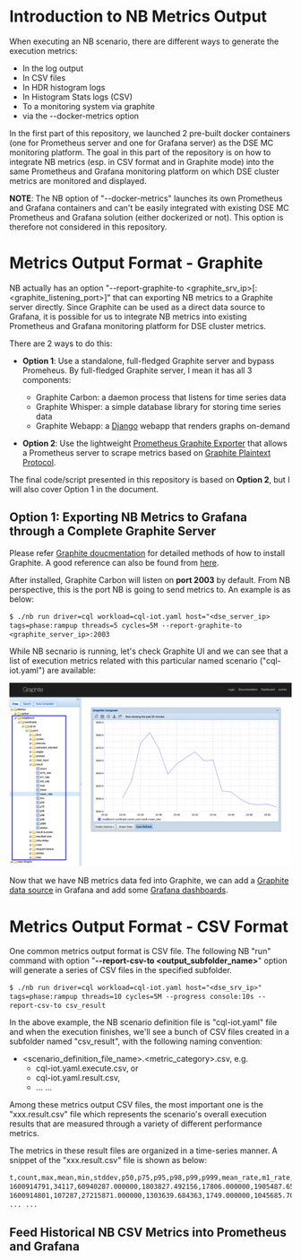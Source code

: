 # Introduction to NB Metrics Output

When executing an NB scenario, there are different ways to generate the execution metrics:

* In the log output
* In CSV files
* In HDR histogram logs
* In Histogram Stats logs (CSV)
* To a monitoring system via graphite
* via the --docker-metrics option

In the first part of this repository, we launched 2 pre-built docker containers (one for Prometheus server and one for Grafana server) as the DSE MC monitoring platform. The goal in this part of the repository is on how to integrate NB metrics (esp. in CSV format and in Graphite mode) into the same Prometheus and Grafana monitoring platform on which DSE cluster metrics are monitored and displayed. 

**NOTE**: The NB option of "--docker-metrics" launches its own Prometheus and Grafana containers and can't be easily integrated with existing DSE MC Prometheus and Grafana solution (either dockerized or not). This option is therefore not considered in this repository.

# Metrics Output Format - Graphite

NB actually has an option "--report-graphite-to <graphite_srv_ip>[:<graphite_listening_port>]" that can exporting NB metrics to a Graphite server directly. Since Graphite can be used as a direct data source to Grafana, it is possible for us to integrate NB metrics into existing Prometheus and Grafana monitoring platform for DSE cluster metrics.

There are 2 ways to do this:
* **Option 1**: Use a standalone, full-fledged Graphite server and bypass Promeheus. By full-fledged Graphite server, I mean it has all 3 components:
  * Graphite Carbon: a daemon process that listens for time series data
  * Graphite Whisper: a simple database library for storing time series data
  * Graphite Webapp:  a [Django](https://www.djangoproject.com/) webapp that renders graphs on-demand

* **Option 2**: Use the lightweight [Prometheus Graphite Exporter](https://github.com/prometheus/graphite_exporter) that allows a Prometheus server to scrape metrics based on [Graphite Plaintext Protocol](https://graphite.readthedocs.io/en/latest/feeding-carbon.html#the-plaintext-protocol).

The final code/script presented in this repository is based on **Option 2**, but I will also cover Option 1 in the document.

## Option 1: Exporting NB Metrics to Grafana through a Complete Graphite Server

Please refer [Graphite doucmentation](https://graphite.readthedocs.io/en/latest/install.html#id2) for detailed methods of how to install Graphite. A good reference can also be found from [here](https://www.vultr.com/docs/how-to-install-and-configure-graphite-on-ubuntu-16-04#Step_5__Configure_Carbon).

After installed, Graphite Carbon will listen on **port 2003** by default. From NB perspective, this is the port NB is going to send metrics to. An example is as below:

```
$ ./nb run driver=cql workload=cql-iot.yaml host="<dse_server_ip> tags=phase:rampup threads=5 cycles=5M --report-graphite-to <graphite_server_ip>:2003
```

While NB secnario is running, let's check Graphite UI and we can see that a list of execution metrics related with this particular named scenario ("cql-iot.yaml") are available:

<img src="https://github.com/yabinmeng/dse_mc_nb/blob/master/nb_integration/screenshots/nb_graphite_carbon.png" width=600>

Now that we have NB metrics data fed into Graphite, we can add a [Graphite data source](https://github.com/yabinmeng/dse_mc_nb/blob/master/nb_integration/screenshots/grafana_graphite_ds.png) in Grafana and add some [Grafana dashboards](https://github.com/yabinmeng/dse_mc_nb/blob/master/nb_integration/screenshots/grafana_nb_dashboad.png).



# Metrics Output Format - CSV Format

One common metrics output format is CSV file. The following NB "run" command with option "**--report-csv-to <output_subfolder_name>**" option will generate a series of CSV files in the specified subfolder.

```
$ ./nb run driver=cql workload=cql-iot.yaml host="<dse_srv_ip>" tags=phase:rampup threads=10 cycles=5M --progress console:10s --report-csv-to csv_result
```

In the above example, the NB scenario definition file is "cql-iot.yaml" file and when the execution finishes, we'll see a bunch of CSV files created in a subfolder named "csv_result", with the following naming convention:
* <scenario_definition_file_name>.<metric_category>.csv, e.g.
  * cql-iot.yaml.execute.csv, or 
  * cql-iot.yaml.result.csv,
  * ... ...

Among these metrics output CSV files, the most important one is the "xxx.result.csv" file which represents the scenario's overall execution results that are measured through a variety of different performance metrics. 

The metrics in these result files are organized in a time-series manner. A snippet of the "xxx.result.csv" file is shown as below:

```
t,count,max,mean,min,stddev,p50,p75,p95,p98,p99,p999,mean_rate,m1_rate,m5_rate,m15_rate,rate_unit,duration_unit
1600914791,34117,60940287.000000,1803827.492156,17806.000000,1905487.655309,1410687.000000,1927103.000000,4036351.000000,5983743.000000,7678719.000000,22299647.000000,5154.923941,4766.000000,4766.000000,4766.000000,calls/second,nanoseconds
1600914801,107287,27215871.000000,1303639.684363,1749.000000,1045685.701754,1109119.000000,1414655.000000,2206463.000000,4069759.000000,5847807.000000,13336575.000000,6559.366070,5156.514798,4848.676947,4793.825412,calls/second,nanoseconds
... ... 
```

## Feed Historical NB CSV Metrics into Prometheus and Grafana


